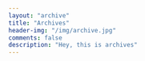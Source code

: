 ```yaml
---
layout: "archive"
title: "Archives"
header-img: "/img/archive.jpg"
comments: false
description: "Hey, this is archives"
---
```

